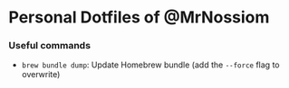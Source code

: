 # Personal Dotfiles of @MrNossiom

### Useful commands

-   `brew bundle dump`: Update Homebrew bundle (add the `--force` flag to overwrite)
